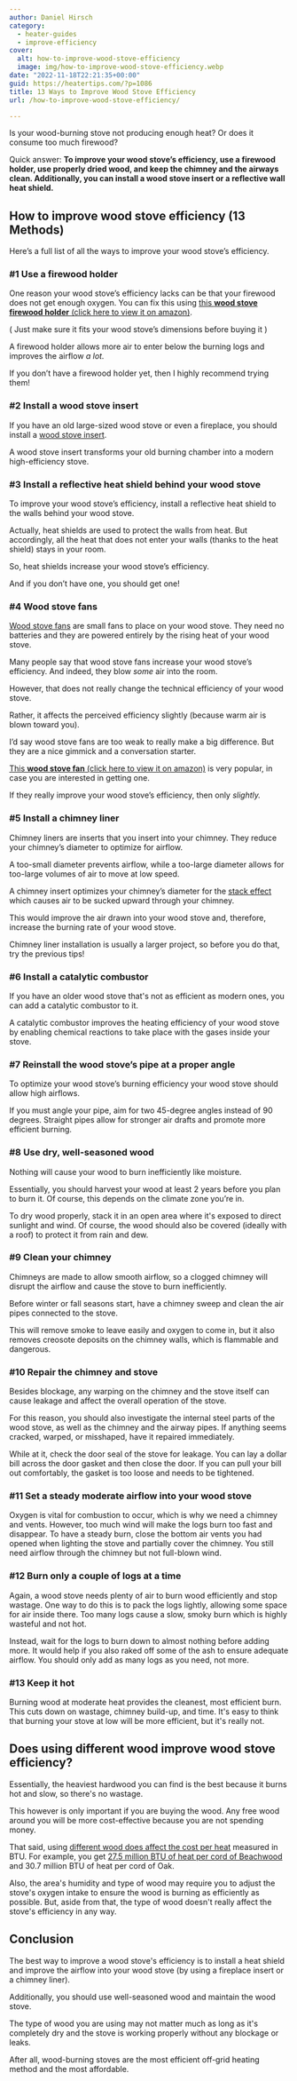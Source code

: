 ```yaml
---
author: Daniel Hirsch
category:
  - heater-guides
  - improve-efficiency
cover:
  alt: how-to-improve-wood-stove-efficiency
  image: img/how-to-improve-wood-stove-efficiency.webp
date: "2022-11-18T22:21:35+00:00"
guid: https://heatertips.com/?p=1086
title: 13 Ways to Improve Wood Stove Efficiency
url: /how-to-improve-wood-stove-efficiency/

---
```

Is your wood-burning stove not producing enough heat? Or does it consume too much firewood?

Quick answer: **To improve your wood stove’s efficiency, use a firewood holder, use properly dried wood, and keep the chimney and the airways clean. Additionally, you can install a wood stove insert or a reflective wall heat shield.**

## How to improve wood stove efficiency (13 Methods)

Here’s a full list of all the ways to improve your wood stove’s efficiency.

### \#1 Use a firewood holder

One reason your wood stove’s efficiency lacks can be that your firewood does not get enough oxygen. You can fix this using [this **wood stove firewood holder** (click here to view it on amazon)](https://www.amazon.com/Hi-Flame-Log-Grate-Fireplace-Firewood/dp/B07T359ZRZ?crid=1H9G7GVQJYQGU&keywords=wood+stove+insert&qid=1668808304&sprefix=wood+stove+inser%2Caps%2C170&sr=8-13&linkCode=ll1&tag=heatertips-20&linkId=4e89d01e41c016f8bca0a39fa18b60b7&language=en_US&ref_=as_li_ss_tl).

( Just make sure it fits your wood stove’s dimensions before buying it )

A firewood holder allows more air to enter below the burning logs and improves the airflow _a lot._

If you don’t have a firewood holder yet, then I highly recommend trying them!

### \#2 Install a wood stove insert

If you have an old large-sized wood stove or even a fireplace, you should install a [wood stove insert](/are-wood-stove-inserts-worth-it/).

A wood stove insert transforms your old burning chamber into a modern high-efficiency stove.

### \#3 Install a reflective heat shield behind your wood stove

To improve your wood stove’s efficiency, install a reflective heat shield to the walls behind your wood stove.

Actually, heat shields are used to protect the walls from heat. But accordingly, all the heat that does not enter your walls (thanks to the heat shield) stays in your room.

So, heat shields increase your wood stove’s efficiency.

And if you don’t have one, you should get one!

### \#4 Wood stove fans

[Wood stove fans](/are-wood-stove-fans-worth-it/) are small fans to place on your wood stove. They need no batteries and they are powered entirely by the rising heat of your wood stove.

Many people say that wood stove fans increase your wood stove’s efficiency. And indeed, they blow _some_ air into the room.

However, that does not really change the technical efficiency of your wood stove.

Rather, it affects the perceived efficiency slightly (because warm air is blown toward you).

I’d say wood stove fans are too weak to really make a big difference. But they are a nice gimmick and a conversation starter.

[This **wood stove fan** (click here to view it on amazon)](https://www.amazon.com/GALAFIRE-Warranty-Thermometer-Fireplace-Accessories/dp/B0171A42S2?crid=FZ1OYT286N8W&keywords=wood+stove+fan&qid=1668808173&sprefix=wood+stove+fa%2Caps%2C164&sr=8-2-spons&sp_csd=d2lkZ2V0TmFtZT1zcF9hdGY&psc=1&smid=A3TTLWB3O3TZXN&linkCode=ll1&tag=heatertips-20&linkId=6b577375828ed4db119ea6b7c2e09448&language=en_US&ref_=as_li_ss_tl) is very popular, in case you are interested in getting one.

If they really improve your wood stove’s efficiency, then only _slightly._

### \#5 Install a chimney liner

Chimney liners are inserts that you insert into your chimney. They reduce your chimney’s diameter to optimize for airflow.

A too-small diameter prevents airflow, while a too-large diameter allows for too-large volumes of air to move at low speed.

A chimney insert optimizes your chimney’s diameter for the [stack effect](https://en.wikipedia.org/wiki/Stack_effect) which causes air to be sucked upward through your chimney.

This would improve the air drawn into your wood stove and, therefore, increase the burning rate of your wood stove.

Chimney liner installation is usually a larger project, so before you do that, try the previous tips!

### \#6 Install a catalytic combustor

If you have an older wood stove that's not as efficient as modern ones, you can add a catalytic combustor to it.

A catalytic combustor improves the heating efficiency of your wood stove by enabling chemical reactions to take place with the gases inside your stove.

### \#7 Reinstall the wood stove’s pipe at a proper angle

To optimize your wood stove’s burning efficiency your wood stove should allow high airflows.

If you must angle your pipe, aim for two 45-degree angles instead of 90 degrees. Straight pipes allow for stronger air drafts and promote more efficient burning.

### \#8 Use dry, well-seasoned wood

Nothing will cause your wood to burn inefficiently like moisture.

Essentially, you should harvest your wood at least 2 years before you plan to burn it. Of course, this depends on the climate zone you’re in.

To dry wood properly, stack it in an open area where it's exposed to direct sunlight and wind. Of course, the wood should also be covered (ideally with a roof) to protect it from rain and dew.

### \#9 Clean your chimney

Chimneys are made to allow smooth airflow, so a clogged chimney will disrupt the airflow and cause the stove to burn inefficiently.

Before winter or fall seasons start, have a chimney sweep and clean the air pipes connected to the stove.

This will remove smoke to leave easily and oxygen to come in, but it also removes creosote deposits on the chimney walls, which is flammable and dangerous.

### \#10 Repair the chimney and stove

Besides blockage, any warping on the chimney and the stove itself can cause leakage and affect the overall operation of the stove.

For this reason, you should also investigate the internal steel parts of the wood stove, as well as the chimney and the airway pipes. If anything seems cracked, warped, or misshaped, have it repaired immediately.

While at it, check the door seal of the stove for leakage. You can lay a dollar bill across the door gasket and then close the door. If you can pull your bill out comfortably, the gasket is too loose and needs to be tightened.

### \#11 Set a steady moderate airflow into your wood stove

Oxygen is vital for combustion to occur, which is why we need a chimney and vents. However, too much wind will make the logs burn too fast and disappear. To have a steady burn, close the bottom air vents you had opened when lighting the stove and partially cover the chimney. You still need airflow through the chimney but not full-blown wind.

### \#12 Burn only a couple of logs at a time

Again, a wood stove needs plenty of air to burn wood efficiently and stop wastage. One way to do this is to pack the logs lightly, allowing some space for air inside there. Too many logs cause a slow, smoky burn which is highly wasteful and not hot.

Instead, wait for the logs to burn down to almost nothing before adding more. It would help if you also raked off some of the ash to ensure adequate airflow. You should only add as many logs as you need, not more.

### \#13 Keep it hot

Burning wood at moderate heat provides the cleanest, most efficient burn. This cuts down on wastage, chimney build-up, and time. It's easy to think that burning your stove at low will be more efficient, but it's really not.

## Does using different wood improve wood stove efficiency?

Essentially, the heaviest hardwood you can find is the best because it burns hot and slow, so there's no wastage.

This however is only important if you are buying the wood. Any free wood around you will be more cost-effective because you are not spending money.

That said, using [different wood does affect the cost per heat](/how-to-heat-room-without-electricity/) measured in BTU. For example, you get [27.5 million BTU of heat per cord of Beachwood](https://forestry.usu.edu/forest-products/wood-heating) and 30.7 million BTU of heat per cord of Oak.

Also, the area's humidity and type of wood may require you to adjust the stove's oxygen intake to ensure the wood is burning as efficiently as possible. But, aside from that, the type of wood doesn't really affect the stove's efficiency in any way.

## Conclusion

The best way to improve a wood stove's efficiency is to install a heat shield and improve the airflow into your wood stove (by using a fireplace insert or a chimney liner).

Additionally, you should use well-seasoned wood and maintain the wood stove.

The type of wood you are using may not matter much as long as it's completely dry and the stove is working properly without any blockage or leaks.

After all, wood-burning stoves are the most efficient off-grid heating method and the most affordable.

